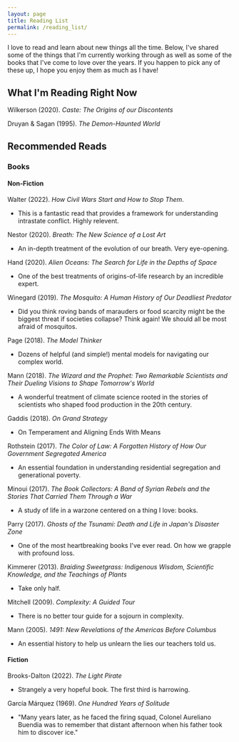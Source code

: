 ```yaml
---
layout: page
title: Reading List
permalink: /reading_list/
---
```


I love to read and learn about new things all the time. Below, I've shared some of the things that I'm currently working through as well as some of the books that I've come to love over the years. If you happen to pick any of these up, I hope you enjoy them as much as I have!


## What I'm Reading Right Now

Wilkerson (2020). *Caste: The Origins of our Discontents*

Druyan & Sagan (1995). *The Demon-Haunted World*

##  Recommended Reads

### Books

#### Non-Fiction

Walter (2022). *How Civil Wars Start and How to Stop Them*.
- This is a fantastic read that provides a framework for understanding intrastate conflict. Highly relevent.

Nestor (2020). *Breath: The New Science of a Lost Art*
- An in-depth treatment of the evolution of our breath. Very eye-opening.

Hand (2020). *Alien Oceans: The Search for Life in the Depths of Space*
- One of the best treatments of origins-of-life research by an incredible expert.

Winegard (2019). *The Mosquito: A Human History of Our Deadliest Predator*
- Did you think roving bands of marauders or food scarcity might be the biggest threat if societies collapse? Think again! We should all be most afraid of mosquitos.

Page (2018). *The Model Thinker*
- Dozens of helpful (and simple!) mental models for navigating our complex world.

Mann (2018). *The Wizard and the Prophet: Two Remarkable Scientists and Their Dueling Visions to Shape Tomorrow's World*
- A wonderful treatment of climate science rooted in the stories of scientists who shaped food production in the 20th century.

Gaddis (2018). *On Grand Strategy*
- On Temperament and Aligning Ends With Means

Rothstein (2017). *The Color of Law: A Forgotten History of How Our Government Segregated America*
- An essential foundation in understanding residential segregation and generational poverty.

Minoui (2017). *The Book Collectors: A Band of Syrian Rebels and the Stories That Carried Them Through a War*
- A study of life in a warzone centered on a thing I love: books.

Parry (2017). *Ghosts of the Tsunami: Death and Life in Japan's Disaster Zone*
- One of the most heartbreaking books I've ever read. On how we grapple with profound loss.

Kimmerer (2013). *Braiding Sweetgrass: Indigenous Wisdom, Scientific Knowledge, and the Teachings of Plants*
- Take only half.

Mitchell (2009). *Complexity: A Guided Tour*
- There is no better tour guide for a sojourn in complexity.

Mann (2005). *1491: New Revelations of the Americas Before Columbus*
- An essential history to help us unlearn the lies our teachers told us.


#### Fiction
Brooks-Dalton (2022). *The Light Pirate*
- Strangely a very hopeful book. The first third is harrowing.

García Márquez (1969). *One Hundred Years of Solitude*
- "Many years later, as he faced the firing squad, Colonel Aureliano Buendia was to remember that distant afternoon when his father took him to discover ice."




